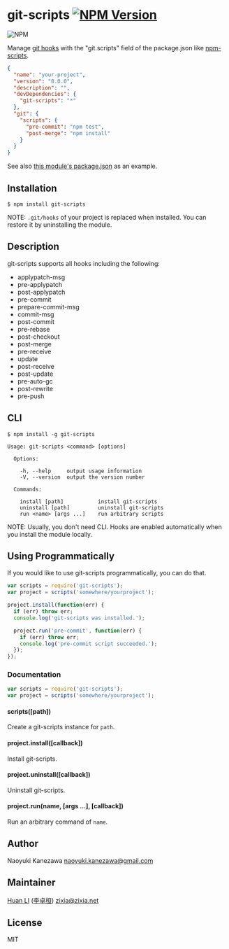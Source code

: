 # git-scripts [![NPM Version](https://badge.fury.io/js/git-scripts.svg)](https://www.npmjs.com/package/git-scripts)

![NPM](https://github.com/zixia/git-scripts/workflows/NPM/badge.svg)

Manage [git hooks](http://git-scm.com/book/en/Customizing-Git-Git-Hooks) with the "git.scripts" field of the package.json like [npm-scripts](https://npmjs.org/doc/scripts.html).

```json
{
  "name": "your-project",
  "version": "0.0.0",
  "description": "",
  "devDependencies": {
    "git-scripts": "*"
  },
  "git": {
    "scripts": {
      "pre-commit": "npm test",
      "post-merge": "npm install"
    }
  }
}
```

See also [this module's package.json](https://github.com/nkzawa/git-scripts/blob/master/package.json) as an example.

## Installation
    $ npm install git-scripts

NOTE: `.git/hooks` of your project is replaced when installed. You can restore it by uninstalling the module.

## Description
git-scripts supports all hooks including the following:

* applypatch-msg
* pre-applypatch
* post-applypatch
* pre-commit
* prepare-commit-msg
* commit-msg
* post-commit
* pre-rebase
* post-checkout
* post-merge
* pre-receive
* update
* post-receive
* post-update
* pre-auto-gc
* post-rewrite
* pre-push

## CLI
    $ npm install -g git-scripts

```
Usage: git-scripts <command> [options]

  Options:

    -h, --help     output usage information
    -V, --version  output the version number

  Commands:

    install [path]           install git-scripts
    uninstall [path]         uninstall git-scripts
    run <name> [args ...]    run arbitrary scripts
```

NOTE: Usually, you don't need CLI. Hooks are enabled automatically when you install the module locally.

## Using Programmatically
If you would like to use git-scripts programmatically, you can do that.

```js
var scripts = require('git-scripts');
var project = scripts('somewhere/yourproject');

project.install(function(err) {
  if (err) throw err;
  console.log('git-scripts was installed.');

  project.run('pre-commit', function(err) {
    if (err) throw err;
    console.log('pre-commit script succeeded.');
  });
});
```

### Documentation
```js
var scripts = require('git-scripts');
var project = scripts('somewhere/yourproject');
```

#### scripts([path])
Create a git-scripts instance for `path`.

#### project.install([callback])
Install git-scripts.

#### project.uninstall([callback])
Uninstall git-scripts.

#### project.run(name, [args ...], [callback])
Run an arbitrary command of `name`.

## Author

Naoyuki Kanezawa <naoyuki.kanezawa@gmail.com>

## Maintainer

[Huan LI](https://github.com/huan) ([李卓桓](http://linkedin.com/in/zixia)) <zixia@zixia.net>

## License

MIT
